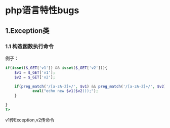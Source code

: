 # php语言特性bugs

## 1.Exception类
### 1.1 构造函数执行命令
例子：
```php
if(isset($_GET['v1']) && isset($_GET['v2'])){
    $v1 = $_GET['v1'];
    $v2 = $_GET['v2'];

    if(preg_match('/[a-zA-Z]+/', $v1) && preg_match('/[a-zA-Z]+/', $v2)){
            eval("echo new $v1($v2());");
    }

}
?>
```

v1传Exception,v2传命令